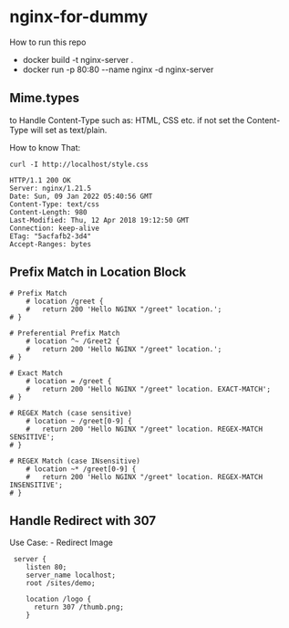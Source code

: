 # nginx-for-dummy
How to run this repo
 - docker build -t nginx-server .
 - docker run -p 80:80 --name nginx -d nginx-server

## Mime.types
to Handle Content-Type such as: HTML, CSS etc.
if not set the Content-Type will set as text/plain.

How to know That:

 ```
curl -I http://localhost/style.css

 HTTP/1.1 200 OK
Server: nginx/1.21.5
Date: Sun, 09 Jan 2022 05:40:56 GMT
Content-Type: text/css
Content-Length: 980
Last-Modified: Thu, 12 Apr 2018 19:12:50 GMT
Connection: keep-alive
ETag: "5acfafb2-3d4"
Accept-Ranges: bytes
```

## Prefix Match in Location Block
```
# Prefix Match
    # location /greet {
    #   return 200 'Hello NGINX "/greet" location.';
# }

# Preferential Prefix Match
    # location ^~ /Greet2 {
    #   return 200 'Hello NGINX "/greet" location.';
# }

# Exact Match
    # location = /greet {
    #   return 200 'Hello NGINX "/greet" location. EXACT-MATCH';
# }

# REGEX Match (case sensitive)
    # location ~ /greet[0-9] {
    #   return 200 'Hello NGINX "/greet" location. REGEX-MATCH SENSITIVE';
# }

# REGEX Match (case INsensitive)
    # location ~* /greet[0-9] {
    #   return 200 'Hello NGINX "/greet" location. REGEX-MATCH INSENSITIVE';
# }

```


## Handle Redirect with 307
Use Case: 
    - Redirect Image

```
 server {
    listen 80;
    server_name localhost;
    root /sites/demo;

    location /logo {
      return 307 /thumb.png;
    }
```